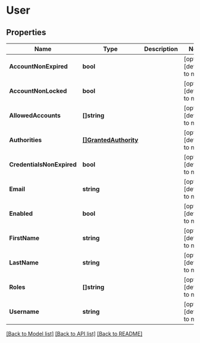 # User

## Properties
Name | Type | Description | Notes
------------ | ------------- | ------------- | -------------
**AccountNonExpired** | **bool** |  | [optional] [default to null]
**AccountNonLocked** | **bool** |  | [optional] [default to null]
**AllowedAccounts** | **[]string** |  | [optional] [default to null]
**Authorities** | [**[]GrantedAuthority**](GrantedAuthority.md) |  | [optional] [default to null]
**CredentialsNonExpired** | **bool** |  | [optional] [default to null]
**Email** | **string** |  | [optional] [default to null]
**Enabled** | **bool** |  | [optional] [default to null]
**FirstName** | **string** |  | [optional] [default to null]
**LastName** | **string** |  | [optional] [default to null]
**Roles** | **[]string** |  | [optional] [default to null]
**Username** | **string** |  | [optional] [default to null]

[[Back to Model list]](../README.md#documentation-for-models) [[Back to API list]](../README.md#documentation-for-api-endpoints) [[Back to README]](../README.md)


